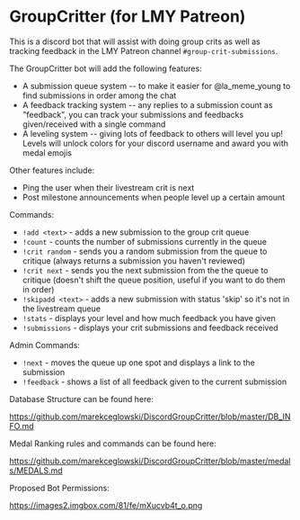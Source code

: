 # GroupCritter (for LMY Patreon)

This is a discord bot that will assist with doing group crits as well as tracking feedback in the LMY Patreon channel `#group-crit-submissions`.

The GroupCritter bot will add the following features:
- A submission queue system  -- to make it easier for @la_meme_young to find submissions in order among the chat
- A feedback tracking system -- any replies to a submission count as "feedback", you can track your submissions and feedbacks given/received with a single command
- A leveling system -- giving lots of feedback to others will level you up! Levels will unlock colors for your discord username and award you with medal emojis

Other features include:
- Ping the user when their livestream crit is next
- Post milestone announcements when people level up a certain amount

Commands:

- `!add <text>` - adds a new submission to the group crit queue
- `!count` - counts the number of submissions currently in the queue
- `!crit random` - sends you a random submission from the queue to critique (always returns a submission you haven't reviewed)
- `!crit next` - sends you the next submission from the the queue to critique (doesn't shift the queue position, useful if you want to do them in order)
- `!skipadd <text>` - adds a new submission with status 'skip' so it's not in the livestream queue
- `!stats` - displays your level and how much feedback you have given
- `!submissions` - displays your crit submissions and feedback received

Admin Commands:

- `!next` - moves the queue up one spot and displays a link to the submission
- `!feedback` - shows a list of all feedback given to the current submission

Database Structure can be found here:

https://github.com/marekceglowski/DiscordGroupCritter/blob/master/DB_INFO.md

Medal Ranking rules and commands can be found here:

https://github.com/marekceglowski/DiscordGroupCritter/blob/master/medals/MEDALS.md

Proposed Bot Permissions:

https://images2.imgbox.com/81/fe/mXucvb4t_o.png

